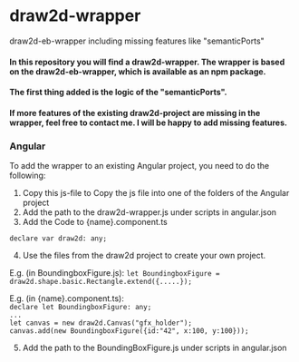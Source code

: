 # draw2d-wrapper
draw2d-eb-wrapper including missing features like "semanticPorts"

#### In this repository you will find a draw2d-wrapper. The wrapper is based on the draw2d-eb-wrapper, which is available as an npm package.
#### The first thing added is the logic of the "semanticPorts".
#### If more features of the existing draw2d-project are missing in the wrapper, feel free to contact me. I will be happy to add missing features.

### Angular
To add the wrapper to an existing Angular project, you need to do the following:

1. Copy this js-file to Copy the js file into one of the folders of the Angular project
2. Add the path to the draw2d-wrapper.js under scripts in angular.json
3. Add the Code to {name}.component.ts
```
declare var draw2d: any;
```
4. Use the files from the draw2d project to create your own project.

E.g. (in BoundingboxFigure.js): 
```let BoundingboxFigure = draw2d.shape.basic.Rectangle.extend({.....});```

E.g. (in {name}.component.ts):  
```declare let BoundingboxFigure: any;```   
```...```   
```let canvas = new draw2d.Canvas("gfx_holder");```     
```canvas.add(new BoundingboxFigure({id:"42", x:100, y:100}));```

5. Add the path to the BoundingBoxFigure.js under scripts in angular.json

